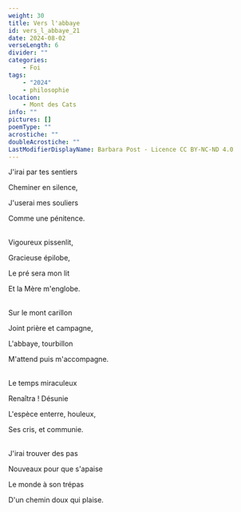 ```yaml
---
weight: 30
title: Vers l'abbaye
id: vers_l_abbaye_21
date: 2024-08-02
verseLength: 6
divider: ""
categories:
    - Foi
tags:
    - "2024"
    - philosophie
location:
    - Mont des Cats
info: ""
pictures: []
poemType: ""
acrostiche: ""
doubleAcrostiche: ""
LastModifierDisplayName: Barbara Post - Licence CC BY-NC-ND 4.0
---
```

J'irai par tes sentiers

Cheminer en silence,

J'userai mes souliers

Comme une pénitence.

 \
Vigoureux pissenlit,

Gracieuse épilobe,

Le pré sera mon lit

Et la Mère m'englobe.

 \
Sur le mont carillon

Joint prière et campagne,

L'abbaye, tourbillon

M'attend puis m'accompagne.

 \
Le temps miraculeux

Renaîtra ! Désunie

L'espèce enterre, houleux,

Ses cris, et communie.

 \
J'irai trouver des pas

Nouveaux pour que s'apaise

Le monde à son trépas

D'un chemin doux qui plaise.
